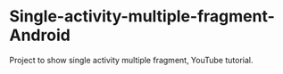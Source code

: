 # Single-activity-multiple-fragment-Android
Project to show single activity multiple fragment, YouTube tutorial.
